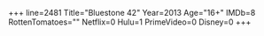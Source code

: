 +++
line=2481
Title="Bluestone 42"
Year=2013
Age="16+"
IMDb=8
RottenTomatoes=""
Netflix=0
Hulu=1
PrimeVideo=0
Disney=0
+++

